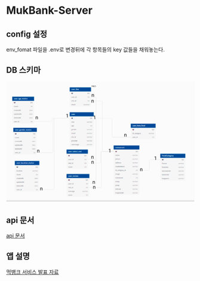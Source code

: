 # MukBank-Server

## config 설정

env_fomat 파일을 .env로 변경뒤에 각 항목들의 key 값들을 채워놓는다.

## DB 스키마 

![](./images/erd.png)

## api 문서

[api 문서](https://docs.google.com/document/d/1kWHbf8rqpopScbrCbGnFZ_C_q-G5fcjgIA7nCddCbEc/edit?usp=sharing)
 
## 앱 설명

[먹뱅크 서비스 발표 자료](https://docs.google.com/presentation/d/1CSSSBwvnrOh2XsKuttKzYL_WD6L_uYGFxW7P47lcBz8/edit?usp=sharing)